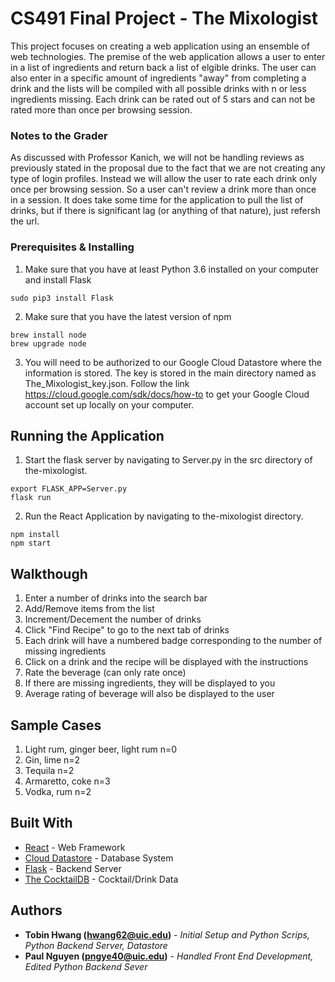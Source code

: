 # CS491 Final Project - The Mixologist

This project focuses on creating a web application using an ensemble of web technologies.  The premise of the web application allows a user to enter in a list of ingredients and return back a list of elgible drinks.  The user can also enter in a specific amount of ingredients "away" from completing a drink and the lists will be compiled with all possible drinks with n or less ingredients missing.  Each drink can be rated out of 5 stars and can not be rated more than once per browsing session.

### Notes to the Grader

As discussed with Professor Kanich, we will not be handling reviews as previously stated in the proposal due to the fact that we are not creating any type of login profiles.  Instead we will allow the user to rate each drink only once per browsing session.  So a user can't review a drink more than once in a session.  It does take some time for the application to pull the list of drinks, but if there is significant lag (or anything of that nature), just refersh the url.

### Prerequisites & Installing

1) Make sure that you have at least Python 3.6 installed on your computer and install Flask

```
sudo pip3 install Flask
```

2) Make sure that you have the latest version of npm

```
brew install node
brew upgrade node
```

3) You will need to be authorized to our Google Cloud Datastore where the information is stored.  The key is stored in the main directory named as The_Mixologist_key.json.  Follow the link https://cloud.google.com/sdk/docs/how-to to get your Google Cloud account set up locally on your computer.

## Running the Application

1) Start the flask server by navigating to Server.py in the src directory of the-mixologist.

```
export FLASK_APP=Server.py
flask run
```

2) Run the React Application by navigating to the-mixologist directory.

```
npm install
npm start
```

## Walkthough

1) Enter a number of drinks into the search bar
2) Add/Remove items from the list
3) Increment/Decement the number of drinks
4) Click "Find Recipe" to go to the next tab of drinks
5) Each drink will have a numbered badge corresponding to the number of missing ingredients
6) Click on a drink and the recipe will be displayed with the instructions
7) Rate the beverage (can only rate once)
8) If there are missing ingredients, they will be displayed to you
9) Average rating of beverage will also be displayed to the user

## Sample Cases
1) Light rum, ginger beer, light rum  n=0
2) Gin, lime  n=2
3) Tequila  n=2
4) Armaretto, coke  n=3
5) Vodka, rum  n=2


## Built With

* [React](https://reactjs.org/) - Web Framework
* [Cloud Datastore](https://cloud.google.com/datastore/) - Database System
* [Flask](http://flask.pocoo.org/) - Backend Server
* [The CocktailDB](http://www.thecocktaildb.com/api.php) - Cocktail/Drink Data

## Authors

* **Tobin Hwang (hwang62@uic.edu)** - *Initial Setup and Python Scrips, Python Backend Server, Datastore*
* **Paul Nguyen (pngye40@uic.edu)** - *Handled Front End Development, Edited Python Backend Sever*


